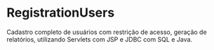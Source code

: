 # RegistrationUsers
Cadastro completo de usuários com restrição de acesso, geração de relatórios, utilizando Servlets com JSP e JDBC com SQL e Java.
